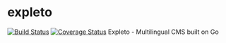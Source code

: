 # expleto 
[![Build Status](https://travis-ci.org/expleto/expleto.svg?branch=master)](https://travis-ci.org/expleto/expleto) [![Coverage Status](https://coveralls.io/repos/github/expleto/expleto/badge.svg?branch=master)](https://coveralls.io/github/expleto/expleto?branch=master)
Expleto  - Multilingual CMS built on Go
